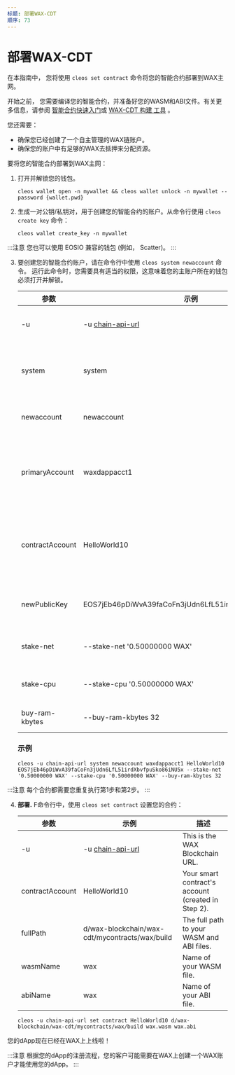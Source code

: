```yaml
---
标题: 部署WAX-CDT 
顺序: 73
---
```


# 部署WAX-CDT 

在本指南中， 您将使用 `cleos set contract` 命令将您的智能合约部署到WAX主网。

开始之前， 您需要编译您的智能合约，并准备好您的WASM和ABI文件。有关更多信息，请参阅 [智能合约快速入门](/build/dapp-development/smart-contract-quickstart/)或 [WAX-CDT 构建 工具](/build/dapp-development/wax-cdt/cdt_cpp) 。

您还需要：

* 确保您已经创建了一个自主管理的WAX链账户。 
* 确保您的账户中有足够的WAX去抵押来分配资源。 

要将您的智能合约部署到WAX主网：

1. 打开并解锁您的钱包。 

    ```shell
    cleos wallet open -n mywallet && cleos wallet unlock -n mywallet --password {wallet.pwd}
    ```

2. 生成一对公钥/私钥对，用于创建您的智能合约的账户。从命令行使用 `cleos create key` 命令：

    ```shell
    cleos wallet create_key -n mywallet
    ```

:::注意
您也可以使用 EOSIO 兼容的钱包 (例如， Scatter)。
:::

3. 要创建您的智能合约账户，请在命令行中使用 `cleos system newaccount` 命令。 运行此命令时，您需要具有适当的权限，这意味着您的主账户所在的钱包必须打开并解锁。 

    <table>
    <thead>
    <tr>
    <th style="width: 25%">参数</th>
    <th>示例</th>
    <th>描述</th>
    </tr>
    </thead>

    <tbody>
    <tr>
    <td>-u</td>
    <td>-u <a href="/operate/wax-infrastructure/#public-and-free-api-service-providers">chain-api-url</a></td>
    <td>This is the WAX Blockchain URL.</td>
    </tr>

    <tr>
    <td>system</td>
    <td>system</td>
    <td>Sends the system contract action to the WAX Blockchain.</td>
    </tr>

    <tr>
    <td>newaccount</td>
    <td>newaccount</td>
    <td>Command to create a new account.</td>
    </tr>

    <tr>
    <td>primaryAccount</td>
    <td>waxdappacct1</td>
    <td>Your self-managed WAX Blockchain Account with staked WAX tokens.</td>
    </tr>

    <tr>
    <td>contractAccount</td>
    <td>HelloWorld10</td>
    <td>Name of your smart contract's account. Exactly 12 characters from (a-z1-5).</td>
    </tr>

    <tr>
    <td>newPublicKey</td>
    <td>EOS7jEb46pDiWvA39faCoFn3jUdn6LfL51irdXbvfpuSko86iNU5x</td>
    <td>This is the public key you created in Step 1.</td>
    </tr>

    <tr>
    <td>stake-net</td>
    <td>--stake-net '0.50000000 WAX'</td>
    <td>Amount of WAX to stake for NET.</td>
    </tr>

    <tr>
    <td>stake-cpu</td>
    <td>--stake-cpu '0.50000000 WAX'</td>
    <td>Amount of WAX to allocate for CPU.</td>
    </tr>

    <tr>
    <td>buy-ram-kbytes</td>
    <td>--buy-ram-kbytes 32</td>
    <td>Amount of RAM to allocate.</td>
    </tr>
    </tbody>
    </table>

    ### 示例
    ```shell
    cleos -u chain-api-url system newaccount waxdappacct1 HelloWorld10 EOS7jEb46pDiWvA39faCoFn3jUdn6LfL51irdXbvfpuSko86iNU5x --stake-net '0.50000000 WAX' --stake-cpu '0.50000000 WAX' --buy-ram-kbytes 32
    ```

:::注意
每个合约都需要您重复执行第1步和第2步。 
:::

4. **部署.** F命令行中，使用 `cleos set contract` 设置您的合约： 

    | 参数 | 示例 | 描述
    | --- | ----------- | -------------------------- |
    | -u | -u [chain-api-url](/operate/wax-infrastructure/#public-and-free-api-service-providers/)| This is the WAX Blockchain URL. |
    | contractAccount| HelloWorld10 | Your smart contract's account (created in Step 2). |
    | fullPath | d/wax-blockchain/wax-cdt/mycontracts/wax/build | The full path to your WASM and ABI files. |
    | wasmName | wax | Name of your WASM file. |
    | abiName | wax | Name of your ABI file. |

    ```shell
    cleos -u chain-api-url set contract HelloWorld10 d/wax-blockchain/wax-cdt/mycontracts/wax/build wax.wasm wax.abi
    ```

您的dApp现在已经在WAX上上线啦！ 

:::注意
根据您的dApp的注册流程，您的客户可能需要在WAX上创建一个WAX账户才能使用您的dApp。
:::
